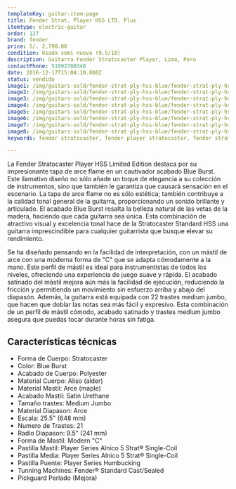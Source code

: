 ```yaml
---
templateKey: guitar-item-page
title: Fender Strat. Player HSS LTD. Plus
itemtype: electric-guitar
order: 127
brand: fender
price: S/. 2,790.00
condition: Usada semi nueva (9.5/10)
description: Guitarra Fender Stratocaster Player, Lima, Peru
contactPhone: 51992780348
date: 2016-12-17T15:04:10.000Z
status: vendido
image1: /img/guitars-sold/fender-strat-ply-hss-blue/fender-strat-ply-hss-blue-01-sold.jpg
image2: /img/guitars-sold/fender-strat-ply-hss-blue/fender-strat-ply-hss-blue-02-sold.jpg
image3: /img/guitars-sold/fender-strat-ply-hss-blue/fender-strat-ply-hss-blue-03-sold.jpg
image4: /img/guitars-sold/fender-strat-ply-hss-blue/fender-strat-ply-hss-blue-04-sold.jpg
image5: /img/guitars-sold/fender-strat-ply-hss-blue/fender-strat-ply-hss-blue-05-sold.jpg
image6: /img/guitars-sold/fender-strat-ply-hss-blue/fender-strat-ply-hss-blue-06-sold.jpg
image7: /img/guitars-sold/fender-strat-ply-hss-blue/fender-strat-ply-hss-blue-07-sold.jpg
image8: /img/guitars-sold/fender-strat-ply-hss-blue/fender-strat-ply-hss-blue-08-sold.jpg
keywords: fender stratocaster, fender player stratocaster, fender stratocaster

---
```

La Fender Stratocaster Player HSS Limited Edition destaca por su impresionante tapa de arce flame en un cautivador acabado Blue Burst. Este llamativo diseño no sólo añade un toque de elegancia a su colección de instrumentos, sino que también le garantiza que causará sensación en el escenario. La tapa de arce flame no es sólo estética; también contribuye a la calidad tonal general de la guitarra, proporcionando un sonido brillante y articulado. El acabado Blue Burst resalta la belleza natural de las vetas de la madera, haciendo que cada guitarra sea única. Esta combinación de atractivo visual y excelencia tonal hace de la Stratocaster Standard HSS una guitarra imprescindible para cualquier guitarrista que busque elevar su rendimiento.

Se ha diseñado pensando en la facilidad de interpretación, con un mástil de arce con una moderna forma de "C" que se adapta cómodamente a la mano. Este perfil de mástil es ideal para instrumentistas de todos los niveles, ofreciendo una experiencia de juego suave y rápida. El acabado satinado del mástil mejora aún más la facilidad de ejecución, reduciendo la fricción y permitiendo un movimiento sin esfuerzo arriba y abajo del diapasón. Además, la guitarra está equipada con 22 trastes medium jumbo, que hacen que doblar las notas sea más fácil y expresivo. Esta combinación de un perfil de mástil cómodo, acabado satinado y trastes medium jumbo asegura que puedas tocar durante horas sin fatiga.


## Características técnicas

* Forma de Cuerpo: Stratocaster
* Color: Blue Burst
* Acabado de Cuerpo: Polyester
* Material Cuerpo: Aliso (alder)
* Material Mastil: Arce (maple)
* Acabado Mastil: Satin Urethane
* Tamaño trastes: Medium Jumbo
* Material Diapason: Arce
* Escala: 25.5" (648 mm)
* Numero de Trastes: 21
* Radio Diapason: 9.5" (241 mm)
* Forma de Mastil: Modern "C"
* Pastilla Mastil: Player Series Alnico 5 Strat® Single-Coil
* Pastilla Media: Player Series Alnico 5 Strat® Single-Coil
* Pastilla Puente: Player Series Humbucking
* Tunning Machines: Fender® Standard Cast/Sealed
* Pickguard Perlado (Mejora)